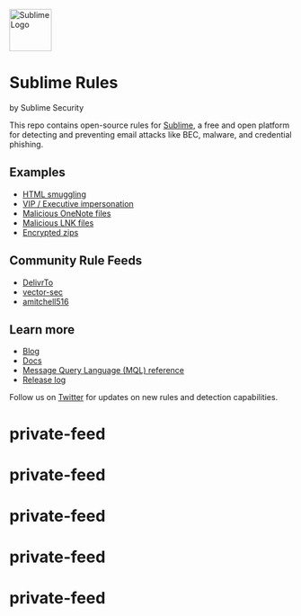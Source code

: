 <a href="https://sublimesecurity.com"><img src="https://user-images.githubusercontent.com/11003450/115128085-5805da00-9fa9-11eb-8c7a-dc8b708053ee.png" width="75px" alt="Sublime Logo" /></a>
 
Sublime Rules
==========
by Sublime Security

This repo contains open-source rules for [Sublime](https://github.com/sublime-security/sublime-platform), a free and open platform for detecting and preventing email attacks like BEC, malware, and credential phishing.

Examples
----------
- [HTML smuggling](https://github.com/sublime-security/sublime-rules/search?q=html+smuggling)
- [VIP / Executive impersonation](https://github.com/search?q=repo%3Asublime-security%2Fsublime-rules+%22vip+impersonation%22&type=code)
- [Malicious OneNote files](https://github.com/search?q=repo%3Asublime-security%2Fsublime-rules+%22onenote%22&type=code)
- [Malicious LNK files](https://github.com/sublime-security/sublime-rules/blob/main/detection-rules/attachment_lnk_file_with_embedded_content.yml)
- [Encrypted zips](https://github.com/sublime-security/sublime-rules/blob/main/detection-rules/attachment_with_encrypted_zip_unsolicited.yml)

Community Rule Feeds
----------
- [DelivrTo](https://github.com/delivr-to/detections)
- [vector-sec](https://github.com/vector-sec/public-sublime-rules)
- [amitchell516](https://github.com/aidenmitchell/custom-sublime-rules)

Learn more
----------
- [Blog](https://sublime.security/blog)
- [Docs](https://docs.sublimesecurity.com)
- [Message Query Language (MQL) reference](https://docs.sublimesecurity.com/docs/message-query-language)
- [Release log](https://new.sublimesecurity.com)

Follow us on [Twitter](https://twitter.com/sublime_sec) for updates on new rules and detection capabilities.
# private-feed
# private-feed
# private-feed
# private-feed
# private-feed
